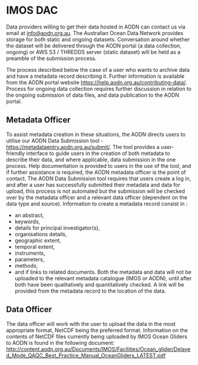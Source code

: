 # IMOS DAC

Data providers willing to get their data hosted in AODN can contact us via email at info@aodn.org.au. 
The Australian Ocean Data Network provides storage for both static and ongoing datasets. 
Conversation around whether the dataset will be delivered through the AODN portal (a data collection, ongoing) or AWS S3 / THREDDS server (static dataset) will be held as a preamble of the submission process. 
 
The process described below the case of a user who wants to archive data and have a metadata record describing it. 
Further information is available from the AODN portal website https://help.aodn.org.au/contributing-data/.
Process for ongoing data collection requires further discussion in relation to the ongoing submission of data files, and data publication to the AODN portal.

## Metadata Officer
To assist metadata creation in these situations, the AODN directs users to utilise our AODN Data Submission tool - https://metadataentry.aodn.org.au/submit/. 
The tool provides a user-friendly interface to guide users in the creation of both metadata to describe their data, and where applicable, data submission in the one process. 
Help documentation is provided to users in the use of the tool, and if further assistance is required, the AODN metadata officer is the point of contact. The AODN Data Submission tool requires that users create a log in, and after a user has successfully submitted their metadata and data for upload, this process is not automated but the submission will be checked over by the metadata officer and a relevant data officer (dependent on the data type and source). 
Information to create a metadata record consist in :
- an abstract, 
- keywords, 
- details for principal investigator(s), 
- organisations details, 
- geographic extent, 
- temporal extent, 
- instruments, 
- parameters, 
- methods, 
- and if links to related documents.
Both the metadata and data will not be uploaded to the relevant metadata catalogue (IMOS or AODN), until after both have been qualitatively and quantitatively checked. 
A link will be provided from the metadata record to the location of the data.

## Data Officer
The data officer will work with the user to upload the data in the most appropriate format, NetCDF being the preferred format. 
Information on the contents of NetCDF files currently being uploaded by IMOS Ocean Gliders to AODN is found in the following document: http://content.aodn.org.au/Documents/IMOS/Facilities/Ocean_glider/Delayed_Mode_QAQC_Best_Practice_Manual_OceanGliders_LATEST.pdf
